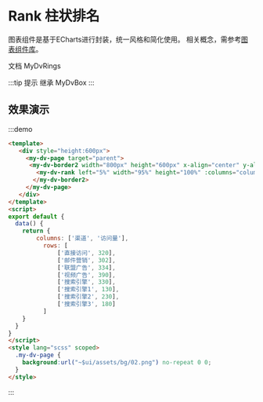 # Rank 柱状排名

图表组件是基于ECharts进行封装，统一风格和简化使用。 相关概念，需参考[图表组件库](../charts/README.md)。

文档 <api-link href="dv/my-dv-rank">MyDvRings</api-link>

:::tip 提示
继承 <api-link href="dv/my-dv-box">MyDvBox</api-link>
:::



## 效果演示
:::demo
```html
<template>
   <div style="height:600px">
     <my-dv-page target="parent">
      <my-dv-border2 width="800px" height="600px" x-align="center" y-align="middle">
        <my-dv-rank left="5%" width="95%" height="100%" :columns="columns" :rows="rows"></my-dv-rank>
       </my-dv-border2>
     </my-dv-page>
   </div>
</template>
<script>
export default {
  data() {
    return {
        columns: ['渠道', '访问量'],
          rows: [
              ['直接访问', 320],
              ['邮件营销', 302],
              ['联盟广告', 334],
              ['视频广告', 390],
              ['搜索引擎', 330],
              ['搜索引擎1', 130],
              ['搜索引擎2', 230],
              ['搜索引擎3', 180]
          ]
    }
  }
}
</script>
<style lang="scss" scoped>
  .my-dv-page {
    background:url("~$ui/assets/bg/02.png") no-repeat 0 0;
  }
</style>
```
:::
